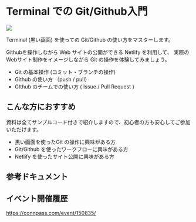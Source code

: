 ---
---
# Terminal での Git/Github入門

![](/images/leccafe.png)

Terminal (黒い画面) を使っての Git/Github の使い方をマスターします。

Githubを操作しながら Web サイトの公開ができる Netlify を利用して、 実際のWebサイト制作をイメージしながら Git の操作を体験してみましょう。

- Git の基本操作 (コミット・ブランチの操作)
- Github の使い方 （push / pull）
- GIthub のチームでの使い方 ( Issue / Pull Request )

## こんな方におすすめ

資料は全てサンプルコード付きで紹介しますので、初心者の方も安心してご参加いただけます。

- 黒い画面を使ったGit の操作に興味がある方
- Git/Github を使ったワークフローに興味がある方
- Netlify を使ったサイト公開に興味がある方

## 参考ドキュメント

## イベント開催履歴

https://connpass.com/event/150835/

